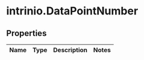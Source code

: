 # intrinio.DataPointNumber

## Properties
Name | Type | Description | Notes
------------ | ------------- | ------------- | -------------


